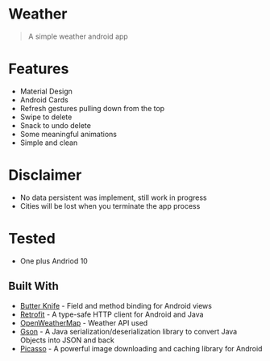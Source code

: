 # Weather
> A simple weather android app 

 
# Features
 - Material Design
 - Android Cards
 - Refresh gestures pulling down from the top
 - Swipe to delete 
 - Snack to undo delete
 - Some meaningful animations
 - Simple and clean 

# Disclaimer 
- No data persistent was implement, still work in progress 
- Cities will be lost when you terminate the app process

# Tested 
- One plus Andriod 10

## Built With

* [Butter Knife](https://github.com/JakeWharton/butterknife) - Field and method binding for Android views
* [Retrofit](http://square.github.io/retrofit/) - A type-safe HTTP client for Android and Java
* [OpenWeatherMap](https://openweathermap.org/) - Weather API used 
* [Gson](https://github.com/google/gson) - A Java serialization/deserialization library to convert Java Objects into JSON and back
* [Picasso](http://square.github.io/picasso/) - A powerful image downloading and caching library for Android


